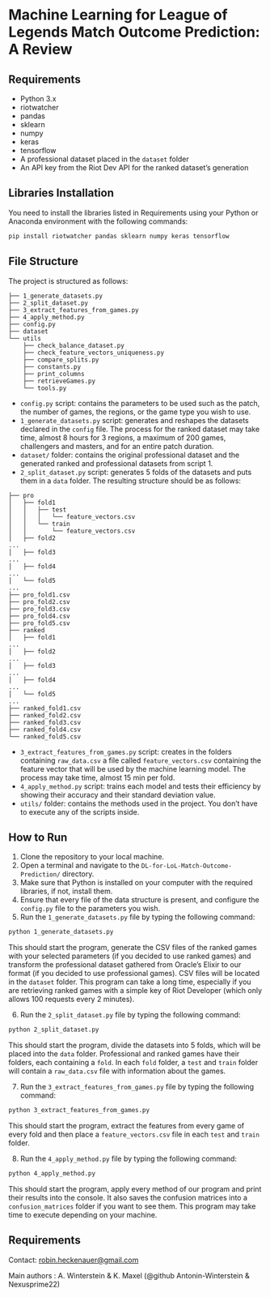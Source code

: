# Machine Learning for League of Legends Match Outcome Prediction: A Review

## Requirements

- Python 3.x
- riotwatcher
- pandas
- sklearn
- numpy
- keras
- tensorflow
- A professional dataset placed in the `dataset` folder
- An API key from the Riot Dev API for the ranked dataset’s generation

## Libraries Installation

You need to install the libraries listed in Requirements using your Python or Anaconda environment with the following commands:

```bash
pip install riotwatcher pandas sklearn numpy keras tensorflow
```

## File Structure

The project is structured as follows:

```
├── 1_generate_datasets.py
├── 2_split_dataset.py
├── 3_extract_features_from_games.py
├── 4_apply_method.py
├── config.py
├── dataset
└── utils
    ├── check_balance_dataset.py
    ├── check_feature_vectors_uniqueness.py
    ├── compare_splits.py
    ├── constants.py
    ├── print_columns
    ├── retrieveGames.py
    └── tools.py
```

- `config.py` script: contains the parameters to be used such as the patch, the number of games, the regions, or the game type you wish to use.
- `1_generate_datasets.py` script: generates and reshapes the datasets declared in the `config` file. The process for the ranked dataset may take time, almost 8 hours for 3 regions, a maximum of 200 games, challengers and masters, and for an entire patch duration.
- `dataset/` folder: contains the original professional dataset and the generated ranked and professional datasets from script 1.
- `2_split_dataset.py` script: generates 5 folds of the datasets and puts them in a `data` folder. The resulting structure should be as follows:

```
├── pro
│   ├── fold1
│   │   ├── test
│   │   │   └── feature_vectors.csv
│   │   └── train
│   │       └── feature_vectors.csv
│   ├── fold2
...
│   ├── fold3
...
│   ├── fold4
...
│   └── fold5
...
├── pro_fold1.csv
├── pro_fold2.csv
├── pro_fold3.csv
├── pro_fold4.csv
├── pro_fold5.csv
├── ranked
│   ├── fold1
...
│   ├── fold2
...
│   ├── fold3
...
│   ├── fold4
...
│   └── fold5
...
├── ranked_fold1.csv
├── ranked_fold2.csv
├── ranked_fold3.csv
├── ranked_fold4.csv
└── ranked_fold5.csv
```

- `3_extract_features_from_games.py` script: creates in the folders containing `raw_data.csv` a file called `feature_vectors.csv` containing the feature vector that will be used by the machine learning model. The process may take time, almost 15 min per fold.
- `4_apply_method.py` script: trains each model and tests their efficiency by showing their accuracy and their standard deviation value.
- `utils/` folder: contains the methods used in the project. You don’t have to execute any of the scripts inside.

## How to Run

1. Clone the repository to your local machine.
2. Open a terminal and navigate to the `DL-for-LoL-Match-Outcome-Prediction/` directory.
3. Make sure that Python is installed on your computer with the required libraries, if not, install them.
4. Ensure that every file of the data structure is present, and configure the `config.py` file to the parameters you wish.
5. Run the `1_generate_datasets.py` file by typing the following command:

```bash
python 1_generate_datasets.py
```

This should start the program, generate the CSV files of the ranked games with your selected parameters (if you decided to use ranked games) and transform the professional dataset gathered from Oracle’s Elixir to our format (if you decided to use professional games). CSV files will be located in the `dataset` folder. This program can take a long time, especially if you are retrieving ranked games with a simple key of Riot Developer (which only allows 100 requests every 2 minutes).

6. Run the `2_split_dataset.py` file by typing the following command:

```bash
python 2_split_dataset.py
```

This should start the program, divide the datasets into 5 folds, which will be placed into the `data` folder. Professional and ranked games have their folders, each containing a `fold`. In each `fold` folder, a `test` and `train` folder will contain a `raw_data.csv` file with information about the games.

7. Run the `3_extract_features_from_games.py` file by typing the following command:

```bash
python 3_extract_features_from_games.py
```

This should start the program, extract the features from every game of every fold and then place a `feature_vectors.csv` file in each `test` and `train` folder.

8. Run the `4_apply_method.py` file by typing the following command:

```bash
python 4_apply_method.py
```

This should start the program, apply every method of our program and print their results into the console. It also saves the confusion matrices into a `confusion_matrices` folder if you want to see them. This program may take time to execute depending on your machine.

## Requirements

Contact: robin.heckenauer@gmail.com

Main authors : A. Winterstein & K. Maxel (@github Antonin-Winterstein & Nexusprime22)
